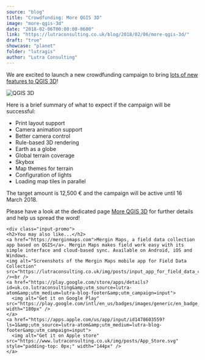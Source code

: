 ```yaml
---
source: "blog"
title: "Crowdfunding: More QGIS 3D"
image: "more-qgis-3d"
date: "2018-02-06T00:00:00-0600"
link: "https://lutraconsulting.co.uk/blog/2018/02/06/more-qgis-3d/"
draft: "true"
showcase: "planet"
folder: "lutragis"
author: "Lutra Consulting"
---
```


<p>We are excited to launch a new crowdfunding campaign to bring <a href="https://www.lutraconsulting.co.uk/crowdfunding/more-qgis-3d/">lots of new features to QGIS 3D</a>!</p>

<p><img alt="QGIS 3D" src="https://www.lutraconsulting.co.uk/crowdfunding/more-qgis-3d/3d-napoli.jpg" /></p>

<p>Here is a brief summary of what to expect if the campaign will be successful:</p>

<!-- more -->

<ul>
  <li>Print layout support</li>
  <li>Camera animation support</li>
  <li>Better camera control</li>
  <li>Rule-based 3D rendering</li>
  <li>Earth as a globe</li>
  <li>Global terrain coverage</li>
  <li>Skybox</li>
  <li>Map themes for terrain</li>
  <li>Configuration of lights</li>
  <li>Loading map tiles in parallel</li>
</ul>

<p>The target amount is 12,500 € and the campaign will be active until 16 March 2018.</p>

<p>Please have a look at the dedicated page <a href="https://www.lutraconsulting.co.uk/crowdfunding/more-qgis-3d/">More QGIS 3D</a> for further details and help us spread the word!</p>

    <div class="input-promo">
    <h2>You may also like...</h2>
    <a href="https://merginmaps.com">Mergin Maps, a field data collection app based on QGIS</a>. Mergin Maps makes field work easy with its simple interface and cloud-based sync. Available on Android, iOS and Windows.
    <img alt="Screenshots of the Mergin Maps mobile app for Field Data Collection" src="https://lutraconsulting.co.uk/img/posts/input_app_for_field_data_collection.jpg" /><br />
    <a href="https://play.google.com/store/apps/details?id=uk.co.lutraconsulting&amp;utm_source=lutra-atom&amp;utm_medium=lutra-blog-footer&amp;utm_campaign=input">
      <img alt="Get it on Google Play" src="https://play.google.com/intl/en_us/badges/images/generic/en_badge_web_generic.png" width="180px" />
    </a>
    <a href="https://apps.apple.com/us/app/input/id1478603559?ls=1&amp;utm_source=lutra-atom&amp;utm_medium=lutra-blog-footer&amp;utm_campaign=input">
      <img alt="Get it on Apple store" src="https://www.lutraconsulting.co.uk/img/posts/App_Store.svg" style="padding-top: 0px;" width="144px" />
    </a>
  </div>
